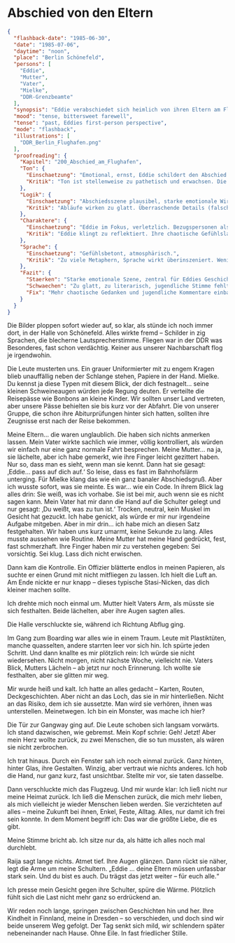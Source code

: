 # Abschied von den Eltern

```json
{
  "flashback-date": "1985-06-30",
  "date": "1985-07-06",
  "daytime": "noon",
  "place": "Berlin Schönefeld",
  "persons": [
    "Eddie",
    "Mutter",
    "Vater",
    "Mielke",
    "DDR-Grenzbeamte"
  ],
  "synopsis": "Eddie verabschiedet sich heimlich von ihren Eltern am Flughafen Schönefeld und passiert die Kontrolle unter Mielkes Blick.",
  "mood": "tense, bittersweet farewell",
  "tense": "past, Eddies first-person perspective",
  "mode": "flashback",
  "illustrations": [
    "DDR_Berlin_Flughafen.png"
  ],
  "proofreading": {
    "Kapitel": "200_Abschied_am_Flughafen",
    "Ton": {
      "Einschaetzung": "Emotional, ernst, Eddie schildert den Abschied mit Wehmut und Unsicherheit.",
      "Kritik": "Ton ist stellenweise zu pathetisch und erwachsen. Die jugendliche Direktheit tritt zurück."
    },
    "Logik": {
      "Einschaetzung": "Abschiedsszene plausibel, starke emotionale Wirkung.",
      "Kritik": "Abläufe wirken zu glatt. Überraschende Details (falsche Worte, unpassende Gedanken) könnten den Realismus verstärken."
    },
    "Charaktere": {
      "Einschaetzung": "Eddie im Fokus, verletzlich. Bezugspersonen als emotionale Gegenspieler sichtbar.",
      "Kritik": "Eddie klingt zu reflektiert. Ihre chaotische Gefühlslage (z. B. Zorn, Trotz, Verdrängung) könnte stärker herauskommen. Nebenfiguren bleiben eher schematisch."
    },
    "Sprache": {
      "Einschaetzung": "Gefühlsbetont, atmosphärisch.",
      "Kritik": "Zu viele Metaphern, Sprache wirkt überinszeniert. Wenig jugendliche Einwürfe oder spontane Kommentare."
    },
    "Fazit": {
      "Staerken": "Starke emotionale Szene, zentral für Eddies Geschichte, verdeutlicht Bruch mit Vergangenheit.",
      "Schwaechen": "Zu glatt, zu literarisch, jugendliche Stimme fehlt teilweise.",
      "Fix": "Mehr chaotische Gedanken und jugendliche Kommentare einbauen, Sprache straffen, Nebenfiguren lebendiger zeichnen."
    }
  }
}
```

Die Bilder ploppen sofort wieder auf, so klar, als stünde ich noch immer dort, in der Halle von Schönefeld. Alles wirkte fremd – Schilder in zig
Sprachen, die blecherne Lautsprecherstimme. Fliegen war in der DDR was
Besonderes, fast schon verdächtig. Keiner aus unserer Nachbarschaft flog je
irgendwohin.

Die Leute musterten uns. Ein grauer Uniformierter mit zu engem Kragen blieb
unauffällig neben der Schlange stehen, Papiere in der Hand. Mielke. Du kennst
ja diese Typen mit diesem Blick, der dich festnagelt… seine kleinen
Schweineaugen würden jede Regung deuten. Er verteilte die
Reisepässe wie Bonbons an kleine Kinder. Wir sollten unser Land vertreten, aber
unsere Pässe behielten sie bis kurz vor der Abfahrt. Die von unserer Gruppe, die schon ihre Abiturprüfungen hinter sich hatten, sollten ihre Zeugnisse erst nach der Reise bekommen.

Meine Eltern… die waren unglaublich. Die haben sich nichts anmerken lassen. Mein Vater wirkte sachlich wie immer, völlig kontrolliert, als würden wir einfach nur eine ganz normale Fahrt besprechen. Meine Mutter… na ja, sie lächelte, aber ich habe gemerkt, wie ihre Finger leicht gezittert haben. Nur so, dass man es sieht, wenn man sie kennt.
Dann hat sie gesagt: ‚Eddie… pass auf dich auf.‘ So leise, dass es fast im Bahnhofslärm unterging. Für Mielke klang das wie ein ganz banaler Abschiedsgruß. Aber ich wusste sofort, was sie meinte. Es war… wie ein Code. In ihrem Blick lag alles drin: Sie weiß, was ich vorhabe. Sie ist bei mir, auch wenn sie es nicht sagen kann.
Mein Vater hat mir dann die Hand auf die Schulter gelegt und nur gesagt: ‚Du weißt, was zu tun ist.‘ Trocken, neutral, kein Muskel im Gesicht hat gezuckt. Ich habe genickt, als würde er mir nur irgendeine Aufgabe mitgeben. Aber in mir drin… ich habe mich an diesen Satz festgehalten.
Wir haben uns kurz umarmt, keine Sekunde zu lang. Alles musste aussehen wie Routine. Meine Mutter hat meine Hand gedrückt, fest, fast schmerzhaft. Ihre Finger haben mir zu verstehen gegeben: Sei vorsichtig. Sei klug. Lass dich nicht erwischen.

Dann kam die Kontrolle. Ein Offizier blätterte endlos in meinen Papieren, als
suchte er einen Grund mit nicht mitfliegen zu lassen. Ich hielt die Luft an. Am Ende
nickte er nur knapp – dieses typische Stasi-Nicken, das dich kleiner machen sollte.

Ich drehte mich noch einmal um. Mutter hielt Vaters Arm, als müsste sie sich
festhalten. Beide lächelten, aber ihre Augen sagten alles.

Die Halle verschluckte sie, während ich Richtung Abflug ging.

Im Gang zum Boarding war alles wie in einem Traum. Leute mit Plastiktüten,
manche quasselten, andere starrten leer vor sich hin. Ich spürte jeden Schritt.
Und dann knallte es mir plötzlich rein: Ich würde sie nicht wiedersehen. Nicht
morgen, nicht nächste Woche, vielleicht nie. Vaters Blick, Mutters Lächeln – ab
jetzt nur noch Erinnerung. Ich wollte sie festhalten, aber sie glitten mir weg.

Mir wurde heiß und kalt. Ich hatte an alles gedacht – Karten, Routen,
Deckgeschichten. Aber nicht an das Loch, das sie in mir hinterließen. Nicht an
das Risiko, dem ich sie aussetzte. Man wird sie verhören, ihnen was
unterstellen. Meinetwegen. Ich bin ein Monster, was mache ich hier?

Die Tür zur Gangway ging auf. Die Leute schoben sich langsam vorwärts. Ich stand
dazwischen, wie gebremst. Mein Kopf schrie: Geh! Jetzt! Aber mein Herz wollte
zurück, zu zwei Menschen, die so tun mussten, als wären sie nicht zerbrochen.

Ich trat hinaus. Durch ein Fenster sah ich noch einmal zurück. Ganz hinten,
hinter Glas, ihre Gestalten. Winzig, aber vertraut wie nichts anderes. Ich hob
die Hand, nur ganz kurz, fast unsichtbar. Stellte mir vor, sie taten dasselbe.

Dann verschluckte mich das Flugzeug. Und mir wurde klar: Ich ließ nicht nur
meine Heimat zurück. Ich ließ die Menschen zurück, die mich mehr lieben, als
mich vielleicht je wieder Menschen lieben werden. Sie verzichteten auf alles – meine Zukunft bei ihnen,
Enkel, Feste, Alltag. Alles, nur damit ich frei sein konnte. In dem Moment
begriff ich: Das war die größte Liebe, die es gibt.

Meine Stimme bricht ab. Ich sitze nur da, als hätte ich alles noch mal
durchlebt.

Raija sagt lange nichts. Atmet tief. Ihre Augen glänzen. Dann rückt sie näher,
legt die Arme um meine Schultern. „Eddie … deine Eltern müssen unfassbar stark
sein. Und du bist es auch. Du trägst das jetzt weiter – für euch alle.“

Ich presse mein Gesicht gegen ihre Schulter, spüre die Wärme. Plötzlich fühlt
sich die Last nicht mehr ganz so erdrückend an.

Wir reden noch lange, springen zwischen Geschichten hin und her. Ihre Kindheit
in Finnland, meine in Dresden – so verschieden, und doch sind wir beide unserem
Weg gefolgt. Der Tag senkt sich mild, wir schlendern später nebeneinander nach
Hause. Ohne Eile. In fast friedlicher Stille.
